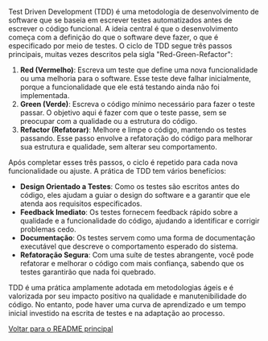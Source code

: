 Test Driven Development (TDD) é uma metodologia de desenvolvimento de software que se baseia em escrever testes automatizados antes de escrever o código funcional. A ideia central é que o desenvolvimento começa com a definição do que o software deve fazer, o que é especificado por meio de testes. O ciclo de TDD segue três passos principais, muitas vezes descritos pela sigla "Red-Green-Refactor":

1. **Red (Vermelho)**: Escreva um teste que define uma nova funcionalidade ou uma melhoria para o software. Esse teste deve falhar inicialmente, porque a funcionalidade que ele está testando ainda não foi implementada.
2. **Green (Verde)**: Escreva o código mínimo necessário para fazer o teste passar. O objetivo aqui é fazer com que o teste passe, sem se preocupar com a qualidade ou a estrutura do código.
3. **Refactor (Refatorar)**: Melhore e limpe o código, mantendo os testes passando. Esse passo envolve a refatoração do código para melhorar sua estrutura e qualidade, sem alterar seu comportamento.

Após completar esses três passos, o ciclo é repetido para cada nova funcionalidade ou ajuste. A prática de TDD tem vários benefícios:

- **Design Orientado a Testes**: Como os testes são escritos antes do código, eles ajudam a guiar o design do software e a garantir que ele atenda aos requisitos especificados.
- **Feedback Imediato**: Os testes fornecem feedback rápido sobre a qualidade e a funcionalidade do código, ajudando a identificar e corrigir problemas cedo.
- **Documentação**: Os testes servem como uma forma de documentação executável que descreve o comportamento esperado do sistema.
- **Refatoração Segura**: Com uma suíte de testes abrangente, você pode refatorar e melhorar o código com mais confiança, sabendo que os testes garantirão que nada foi quebrado.

TDD é uma prática amplamente adotada em metodologias ágeis e é valorizada por seu impacto positivo na qualidade e manutenibilidade do código. No entanto, pode haver uma curva de aprendizado e um tempo inicial investido na escrita de testes e na adaptação ao processo.

[Voltar para o README principal](../README.md)
